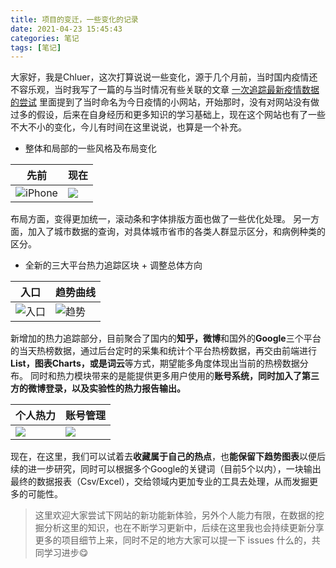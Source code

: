 ```yaml
---
title: 项目的变迁，一些变化的记录
date: 2021-04-23 15:45:43
categories: 笔记
tags: [笔记]
---
```

大家好，我是Chluer，这次打算说说一些变化，源于几个月前，当时国内疫情还不容乐观，当时我写了一篇的与当时情况有些关联的文章
[一次追踪最新疫情数据的尝试](https://juejin.im/post/6844904061662134286)
里面提到了当时命名为今日疫情的小网站，开始那时，没有对网站没有做过多的假设，后来在自身经历和更多知识的学习基础上，现在这个网站也有了一些不大不小的变化，<!-- more -->今儿有时间在这里说说，也算是一个补充。

- 整体和局部的一些风格及布局变化

先前| 现在
-------- | -------- 
![iPhone](//p3-juejin.byteimg.com/tos-cn-i-k3u1fbpfcp/ca7bd39fa8d24bad947909082b8a185c~tplv-k3u1fbpfcp-zoom-1.image)|![](https://p3-juejin.byteimg.com/tos-cn-i-k3u1fbpfcp/c6010409ca4844878b6e09a17d71a5d2~tplv-k3u1fbpfcp-watermark.image)

布局方面，变得更加统一，滚动条和字体排版方面也做了一些优化处理。
另一方面，加入了城市数据的查询，对具体城市省市的各类人群显示区分，和病例种类的区分。

- 全新的三大平台热力追踪区块 + 调整总体方向

入口| 趋势曲线
-------- | -------- 
![入口](https://p6-juejin.byteimg.com/tos-cn-i-k3u1fbpfcp/d34ca81e9e324794a8c15b2bc8dd9f0c~tplv-k3u1fbpfcp-watermark.image)|![趋势](https://p1-juejin.byteimg.com/tos-cn-i-k3u1fbpfcp/69c07d9fad43418dbf7dfc87dacfa6fa~tplv-k3u1fbpfcp-watermark.image)

新增加的热力追踪部分，目前聚合了国内的**知乎，微博**和国外的**Google**三个平台的当天热榜数据，通过后台定时的采集和统计个平台热榜数据，再交由前端进行**List，图表Charts，或是词云**等方式，期望能多角度体现出当前的热榜数据分布。
同时和热力模块带来的是能提供更多用户使用的**账号系统，同时加入了第三方的微博登录，以及实验性的热力报告输出。**

个人热力| 账号管理
-------- | -------- 
![](https://p1-juejin.byteimg.com/tos-cn-i-k3u1fbpfcp/610827208ad44969a2e682c4781cfe23~tplv-k3u1fbpfcp-watermark.image)|![](https://p9-juejin.byteimg.com/tos-cn-i-k3u1fbpfcp/f86a6cc83d4a48e1b221435c2acb17df~tplv-k3u1fbpfcp-watermark.image)

现在，在这里，我们可以试着去**收藏属于自己的热点**，也**能保留下趋势图表**以便后续的进一步研究，同时可以根据多个Google的关键词（目前5个以内），一块输出最终的数据报表（Csv/Excel），交给领域内更加专业的工具去处理，从而发掘更多的可能性。

> 这里欢迎大家尝试下网站的新功能新体验，另外个人能力有限，在数据的挖掘分析这里的知识，也在不断学习更新中，后续在这里我也会持续更新分享更多的项目细节上来，同时不足的地方大家可以提一下 issues 什么的，共同学习进步😋




<!-- -本人有4年客户端（网站APP）及服务端开发经验，2年互联网行业经验，自认达到中高级工程师的水平，希望以后能成长为更富经验的程序设计师。
-高效开发的忠实践行者，擅长数据信息采集和自动化运维任务，会主动重构代码，有良好的编码习惯。
-坚持看技术书籍，一年看 5-7 本书左右，最近在看《数据驱动从方法到实践》、《代码阅读方法与实践》。
-持续学习，今年已经在极客时间，慕课网等平台上完成 3 门付费课程。
-保持团队合作意识，2 年团队开发经验，气氛融洽， 成功参与上线千人同时在线产品数款，至今运行良好。
-业余时间持续学习输出内容，自有个人技术博客，曾于技术社区发表文章，收获不少评论与反馈。
 附个人技术博客地址 https://blog.cookcloud.club（基于自研Hexo主题Fuzzy的个人博客） -->
